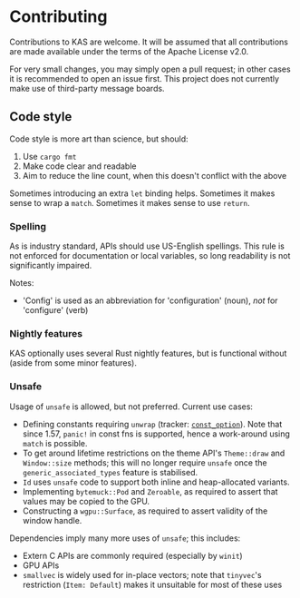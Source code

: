 Contributing
========

Contributions to KAS are welcome. It will be assumed that all
contributions are made available under the terms of the Apache License v2.0.

For very small changes, you may simply open a pull request; in other cases it
is recommended to open an issue first. This project does not currently make use
of third-party message boards.


Code style
---------

Code style is more art than science, but should:

1.  Use `cargo fmt`
2.  Make code clear and readable
3.  Aim to reduce the line count, when this doesn't conflict with the above

Sometimes introducing an extra `let` binding helps. Sometimes it makes sense
to wrap a `match`. Sometimes it makes sense to use `return`.

### Spelling

As is industry standard, APIs should use US-English spellings.
This rule is not enforced for documentation or local variables,
so long readability is not significantly impaired.

Notes:

-   'Config' is used as an abbreviation for 'configuration' (noun), *not* for 'configure' (verb)

### Nightly features

KAS optionally uses several Rust nightly features, but is functional without
(aside from some minor features).

### Unsafe

Usage of `unsafe` is allowed, but not preferred. Current use cases:

-   Defining constants requiring `unwrap` (tracker: [`const_option`](https://github.com/rust-lang/rust/issues/58732)). Note that since 1.57, `panic!` in const fns is supported, hence a work-around using `match` is possible.
-   To get around lifetime restrictions on the theme API's `Theme::draw` and `Window::size`
    methods; this will no longer require `unsafe` once the
    `generic_associated_types` feature is stabilised.
-   `Id` uses `unsafe` code to support both inline and heap-allocated
    variants.
-   Implementing `bytemuck::Pod` and `Zeroable`, as required to assert that
    values may be copied to the GPU.
-   Constructing a `wgpu::Surface`, as required to assert validity of the window
    handle.

Dependencies imply many more uses of `unsafe`; this includes:

-   Extern C APIs are commonly required (especially by `winit`)
-   GPU APIs
-   `smallvec` is widely used for in-place vectors; note that `tinyvec`'s
    restriction (`Item: Default`) makes it unsuitable for most of these uses
